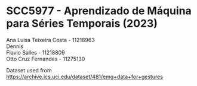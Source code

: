 # SCC5977 - Aprendizado de Máquina para Séries Temporais (2023)

Ana Luisa Teixeira Costa - 11218963 </br>
Dennis </br>
Flavio Salles - 11218809 </br>
Otto Cruz Fernandes - 11275130 </br>

Dataset used from https://archive.ics.uci.edu/dataset/481/emg+data+for+gestures
